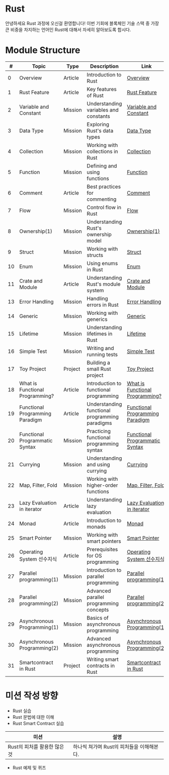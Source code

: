   # Rust

  안녕하세요 Rust 과정에 오신걸 환영합니다! 이번 기회에 블록체인 기술 스택 중 가장 큰 비중을 차지하는 언어인 Rust에 대해서 자세히 알아보도록 합시다.

  # Module Structure

  | # | Topic | Type | Description | Link |
  |---|-------|------|-------------|------|
  | 0 | Overview | Article | Introduction to Rust | [Overview](./article/Overview.md) |
  | 1 | Rust Feature | Article | Key features of Rust | [Rust Feature](./article/Rust_Feature.md) |
  | 2 | Variable and Constant | Mission | Understanding variables and constants | [Variable and Constant](./article/Variable_and_Constant.md) |
  | 3 | Data Type | Mission | Exploring Rust's data types | [Data Type](./article/Data_Type.md) |
  | 4 | Collection | Mission | Working with collections in Rust | [Collection](./article/Collection.md) |
  | 5 | Function | Mission | Defining and using functions | [Function](./article/Function.md) |
  | 6 | Comment | Article | Best practices for commenting | [Comment](./article/Comment.md) |
  | 7 | Flow | Mission | Control flow in Rust | [Flow](./article/Flow.md) |
  | 8 | Ownership(1) | Mission | Understanding Rust's ownership model | [Ownership(1)](./article/Ownership_1.md) |
  | 9 | Struct | Mission | Working with structs | [Struct](./article/Struct.md) |
  | 10 | Enum | Mission | Using enums in Rust | [Enum](./article/Enum.md) |
  | 11 | Crate and Module | Article | Understanding Rust's module system | [Crate and Module](./article/Crate_and_Module.md) |
  | 13 | Error Handling | Mission | Handling errors in Rust | [Error Handling](./article/Error_Handling.md) |
  | 14 | Generic | Mission | Working with generics | [Generic](./article/Generic.md) |
  | 15 | Lifetime | Mission | Understanding lifetimes in Rust | [Lifetime](./article/Lifetime.md) |
  | 16 | Simple Test | Mission | Writing and running tests | [Simple Test](./article/Simple_Test.md) |
  | 17 | Toy Project | Project | Building a small Rust project | [Toy Project](./article/Toy_Project.md) |
  | 18 | What is Functional Programming? | Article | Introduction to functional programming | [What is Functional Programming?](./article/What_is_Functional_Programming.md) |
  | 19 | Functional Programming Paradigm | Article | Understanding functional programming paradigms | [Functional Programming Paradigm](./article/Functional_Programming_Paradigm.md) |
  | 20 | Functional Programmatic Syntax | Mission | Practicing functional programming syntax | [Functional Programmatic Syntax](./article/Functional_Programmatic_Syntax.md) |
  | 21 | Currying | Mission | Understanding and using currying | [Currying](./article/Currying.md) |
  | 22 | Map, Filter, Fold | Mission | Working with higher-order functions | [Map, Filter, Fold](./article/map_filter_fold.md) |
  | 23 | Lazy Evaluation in iterator | Article | Understanding lazy evaluation | [Lazy Evaluation in iterator](./article/Lazy_evaluation.md) |
  | 24 | Monad | Article | Introduction to monads | [Monad](./article/Monad.md) |
  | 25 | Smart Pointer | Mission | Working with smart pointers | [Smart Pointer](./article/Smart_Pointer.md) |
  | 26 | Operating System 선수지식 | Article | Prerequisites for OS programming | [Operating System 선수지식](./article/Operating_System_선수지식.md) |
  | 27 | Parallel programming(1) | Mission | Introduction to parallel programming | [Parallel programming(1)](./article/Parallel_programming_1.md) |
  | 28 | Parallel programming(2) | Mission | Advanced parallel programming concepts | [Parallel programming(2)](./article/Parallel_programming_2.md) |
  | 29 | Asynchronous Programming(1) | Mission | Basics of asynchronous programming | [Asynchronous Programming(1)](./article/Asynchronous_Programming_1.md) |
  | 30 | Asynchronous Programming(2) | Mission | Advanced asynchronous programming | [Asynchronous Programming(2)](./article/Asynchronous_Programming_2.md) |
  | 31 | Smartcontract in Rust | Project | Writing smart contracts in Rust | [Smartcontract in Rust](./article/Smartcontract_in_Rust.md) |

  # 미션 작성 방향

  - Rust 실습
  - Rust 문법에 대한 이해
  - Rust Smart Contract 실습

  | 미션                        | 설명                                    |
  | -------------------------- | --------------------------------------- |
  | Rust의 피처를 활용한 많은 것 | 하나씩 쳐가며 Rust의 피처들을 이해해본다. |

  - Rust 예제 및 퀴즈